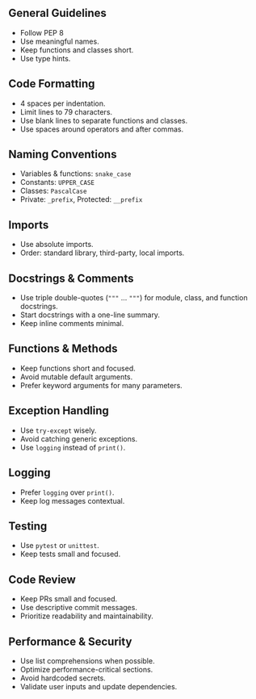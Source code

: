 ## General Guidelines

- Follow PEP 8
- Use meaningful names.
- Keep functions and classes short.
- Use type hints.

## Code Formatting

- 4 spaces per indentation.
- Limit lines to 79 characters.
- Use blank lines to separate functions and classes.
- Use spaces around operators and after commas.

## Naming Conventions

- Variables & functions: `snake_case`
- Constants: `UPPER_CASE`
- Classes: `PascalCase`
- Private: `_prefix`, Protected: `__prefix`

## Imports

- Use absolute imports.
- Order: standard library, third-party, local imports.

## Docstrings & Comments

- Use triple double-quotes (`"""` ... `"""`) for module, class, and function docstrings.
- Start docstrings with a one-line summary.
- Keep inline comments minimal.

## Functions & Methods

- Keep functions short and focused.
- Avoid mutable default arguments.
- Prefer keyword arguments for many parameters.

## Exception Handling

- Use `try-except` wisely.
- Avoid catching generic exceptions.
- Use `logging` instead of `print()`.

## Logging

- Prefer `logging` over `print()`.
- Keep log messages contextual.

## Testing

- Use `pytest` or `unittest`.
- Keep tests small and focused.

## Code Review

- Keep PRs small and focused.
- Use descriptive commit messages.
- Prioritize readability and maintainability.

## Performance & Security

- Use list comprehensions when possible.
- Optimize performance-critical sections.
- Avoid hardcoded secrets.
- Validate user inputs and update dependencies.
